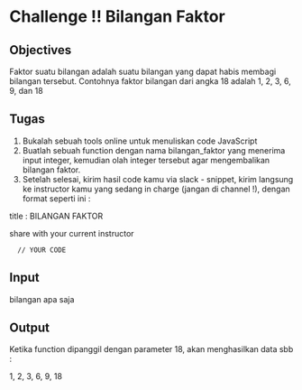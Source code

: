 # Challenge !! Bilangan Faktor

## Objectives

Faktor suatu bilangan adalah suatu bilangan yang dapat habis membagi bilangan tersebut. Contohnya faktor bilangan dari angka 18 adalah 1, 2, 3, 6, 9, dan 18

## Tugas
1. Bukalah sebuah tools online untuk menuliskan code JavaScript
2. Buatlah sebuah function dengan nama bilangan_faktor yang menerima input integer, kemudian olah integer tersebut agar mengembalikan bilangan faktor.
3. Setelah selesai, kirim hasil code kamu via slack - snippet, kirim langsung ke instructor kamu yang sedang in charge (jangan di channel !), dengan format seperti ini :

title : BILANGAN FAKTOR

share with your current instructor
```
  // YOUR CODE
```

## Input
bilangan apa saja

## Output
Ketika function dipanggil dengan parameter 18, akan menghasilkan data sbb :

1, 2, 3, 6, 9, 18
